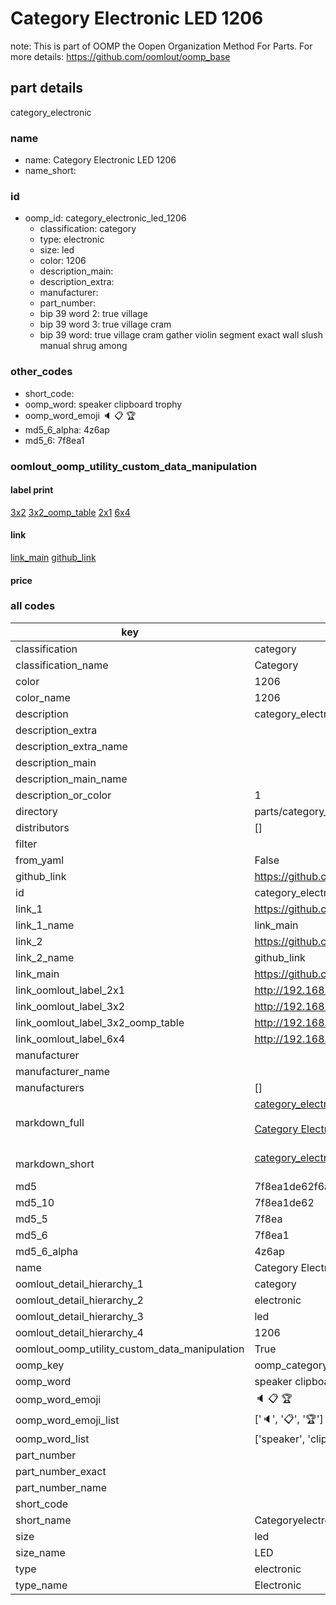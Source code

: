 # Category Electronic LED 1206  

note: This is part of OOMP the Oopen Organization Method For Parts. For more details: https://github.com/oomlout/oomp_base

##  part details



category_electronic

### name
* name: Category Electronic LED 1206
* name_short: 
### id
* oomp_id: category_electronic_led_1206
  * classification: category
  * type: electronic
  * size: led
  * color: 1206
  * description_main: 
  * description_extra: 
  * manufacturer: 
  * part_number: 
  * bip 39 word 2: true village
  * bip 39 word 3: true village cram
  * bip 39 word: true village cram gather violin segment exact wall slush manual shrug among

### other_codes
* short_code: 
* oomp_word: speaker clipboard trophy
* oomp_word_emoji :speaker: :clipboard: :trophy:
* md5_6_alpha: 4z6ap
* md5_6: 7f8ea1






### oomlout_oomp_utility_custom_data_manipulation
#### label print
[3x2](http://192.168.1.245:1112/?label=oomp%204z6ap)
[3x2_oomp_table](http://192.168.1.107:1112/?label=oomp%204z6ap)
[2x1](http://192.168.1.242:1112/?label=oomp%204z6ap)
[6x4](http://192.168.1.55:1112/?label=oomp%204z6ap)    

#### link

[link_main](https://github.com/oomlout/oomlout_oomp_current_version_messy/tree/main/parts/category_electronic_led_1206) [github_link](https://github.com/oomlout/oomlout_oomp_part_src/tree/main/parts/category_electronic_led_1206)                             

#### price







### all codes 
| key | value |  
| --- | --- |  
| classification | category |  
| classification_name | Category |  
| color | 1206 |  
| color_name | 1206 |  
| description | category_electronic |  
| description_extra |  |  
| description_extra_name |  |  
| description_main |  |  
| description_main_name |  |  
| description_or_color | 1  |  
| directory | parts/category_electronic_led_1206 |  
| distributors | [] |  
| filter |  |  
| from_yaml | False |  
| github_link | https://github.com/oomlout/oomlout_oomp_part_src/tree/main/parts/category_electronic_led_1206 |  
| id | category_electronic_led_1206 |  
| link_1 | https://github.com/oomlout/oomlout_oomp_current_version_messy/tree/main/parts/category_electronic_led_1206 |  
| link_1_name | link_main |  
| link_2 | https://github.com/oomlout/oomlout_oomp_part_src/tree/main/parts/category_electronic_led_1206 |  
| link_2_name | github_link |  
| link_main | https://github.com/oomlout/oomlout_oomp_current_version_messy/tree/main/parts/category_electronic_led_1206 |  
| link_oomlout_label_2x1 | http://192.168.1.242:1112/?label=oomp%204z6ap |  
| link_oomlout_label_3x2 | http://192.168.1.245:1112/?label=oomp%204z6ap |  
| link_oomlout_label_3x2_oomp_table | http://192.168.1.107:1112/?label=oomp%204z6ap |  
| link_oomlout_label_6x4 | http://192.168.1.55:1112/?label=oomp%204z6ap |  
| manufacturer |  |  
| manufacturer_name |  |  
| manufacturers | [] |  
| markdown_full | [category_electronic_led_1206](https://github.com/oomlout/oomlout_oomp_current_version_messy/tree/main/parts/category_electronic_led_1206)<br>[](https://github.com/oomlout/oomlout_oomp_current_version_messy/tree/main/parts/category_electronic_led_1206)<br>[Category Electronic Led 1206](https://github.com/oomlout/oomlout_oomp_current_version_messy/tree/main/parts/category_electronic_led_1206)<br><br> |  
| markdown_short | [category_electronic_led_1206](https://github.com/oomlout/oomlout_oomp_current_version_messy/tree/main/parts/category_electronic_led_1206)<br><br> |  
| md5 | 7f8ea1de62f6a9cb0cfa2606647d074a |  
| md5_10 | 7f8ea1de62 |  
| md5_5 | 7f8ea |  
| md5_6 | 7f8ea1 |  
| md5_6_alpha | 4z6ap |  
| name | Category Electronic LED 1206 |  
| oomlout_detail_hierarchy_1 | category |  
| oomlout_detail_hierarchy_2 | electronic |  
| oomlout_detail_hierarchy_3 | led |  
| oomlout_detail_hierarchy_4 | 1206 |  
| oomlout_oomp_utility_custom_data_manipulation | True |  
| oomp_key | oomp_category_electronic_led_1206 |  
| oomp_word | speaker clipboard trophy |  
| oomp_word_emoji | :speaker: :clipboard: :trophy: |  
| oomp_word_emoji_list | [':speaker:', ':clipboard:', ':trophy:'] |  
| oomp_word_list | ['speaker', 'clipboard', 'trophy'] |  
| part_number |  |  
| part_number_exact |  |  
| part_number_name |  |  
| short_code |  |  
| short_name | Categoryelectronic |  
| size | led |  
| size_name | LED |  
| type | electronic |  
| type_name | Electronic |  
